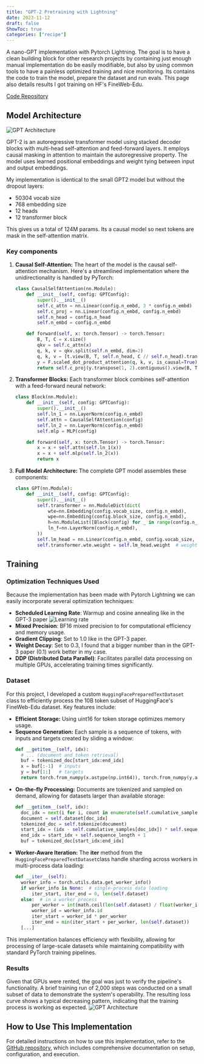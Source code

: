 ```yaml
---
title: "GPT-2 Pretraining with Lightning"
date: 2023-11-12
draft: false
ShowToc: true
categories: ["recipe"]
---
```


A nano-GPT implementation with Pytorch Lightning. The goal is to have a clean building block for other research projects by containing just enough manual implementation do be easily modifiable, but also by using common tools to have a painless optimized training and nice monitoring. Its contains the code to train the model, prepare the dataset and run evals. This page also details results I got training on HF's FineWeb-Edu. 

[Code Repository](https://github.com/JulienRineau/gpt2-workflow)


## Model Architecture

![GPT Architecture](/img/gpt-lightning/gpt2-architechture.png)

GPT-2 is an autoregressive transformer model using stacked decoder blocks with multi-head self-attention and feed-forward layers. It employs causal masking in attention to maintain the autoregressive property. The model uses learned positional embeddings and weight tying between input and output embeddings.

My implementation is identical to the small GPT2 model but without the dropout layers: 

- 50304 vocab size
- 768 embedding size
- 12 heads 
- 12 transformer block 

This gives us a total of 124M params. 
Its a causal model so next tokens are mask in the self-attention matrix.

### Key components
1. **Causal Self-Attention:** The heart of the model is the causal self-attention mechanism. Here's a streamlined implementation where the unidirectionality is handled by PyTorch:
    ```python
    class CausalSelfAttention(nn.Module):
        def __init__(self, config: GPTConfig):
            super().__init__()
            self.c_attn = nn.Linear(config.n_embd, 3 * config.n_embd)
            self.c_proj = nn.Linear(config.n_embd, config.n_embd)
            self.n_head = config.n_head
            self.n_embd = config.n_embd

        def forward(self, x: torch.Tensor) -> torch.Tensor:
            B, T, C = x.size()
            qkv = self.c_attn(x)
            q, k, v = qkv.split(self.n_embd, dim=2)
            q, k, v = [t.view(B, T, self.n_head, C // self.n_head).transpose(1, 2) for t in (q, k, v)]
            y = F.scaled_dot_product_attention(q, k, v, is_causal=True)
            return self.c_proj(y.transpose(1, 2).contiguous().view(B, T, C))
    ```

2. **Transformer Blocks:** Each transformer block combines self-attention with a feed-forward neural network:
    ```python
    class Block(nn.Module):
        def __init__(self, config: GPTConfig):
            super().__init__()
            self.ln_1 = nn.LayerNorm(config.n_embd)
            self.attn = CausalSelfAttention(config)
            self.ln_2 = nn.LayerNorm(config.n_embd)
            self.mlp = MLP(config)

        def forward(self, x: torch.Tensor) -> torch.Tensor:
            x = x + self.attn(self.ln_1(x))
            x = x + self.mlp(self.ln_2(x))
            return x
    ```

3. **Full Model Architecture:** The complete GPT model assembles these components:

    ```python
    class GPT(nn.Module):
        def __init__(self, config: GPTConfig):
            super().__init__()
            self.transformer = nn.ModuleDict(dict(
                wte=nn.Embedding(config.vocab_size, config.n_embd),
                wpe=nn.Embedding(config.block_size, config.n_embd),
                h=nn.ModuleList([Block(config) for _ in range(config.n_layer)]),
                ln_f=nn.LayerNorm(config.n_embd),
            ))
            self.lm_head = nn.Linear(config.n_embd, config.vocab_size, bias=False)
            self.transformer.wte.weight = self.lm_head.weight  # weight tying
    ```

## Training
### Optimization Techniques Used

Because the implementation has been made with Pytorch Lightning we can easily incorporate several optimization techniques:

- **Scheduled Learning Rate**: Warmup and cosine annealing like in the GPT-3 paper
  ![Learning rate](/img/gpt-lightning/learning_rate.png)
- **Mixed Precision**: BF16 mixed precision to for computational efficiency and memory usage.
- **Gradient Clipping**: Set to 1.0 like in the GPT-3 paper.
- **Weight Decay**: Set to 0.3, I found that a bigger number than in the GPT-3 paper (0.1) work better in my case.
- **DDP (Distributed Data Parallel)**: Facilitates parallel data processing on multiple GPUs, accelerating training times significantly.

### Dataset
For this project, I developed a custom ```HuggingFacePreparedTextDataset``` class to efficiently process the 10B token subset of HuggingFace's FineWeb-Edu dataset. Key features include:

- **Efficient Storage:** Using uint16 for token storage optimizes memory usage.
- **Sequence Generation:** Each sample is a sequence of tokens, with inputs and targets created by sliding a window:
  ```python
  def __getitem__(self, idx):
    # ... (document and token retrieval)
    buf = tokenized_doc[start_idx:end_idx]
    x = buf[:-1]  # inputs
    y = buf[1:]   # targets
    return torch.from_numpy(x.astype(np.int64)), torch.from_numpy(y.astype(np.int64))
  ```
- **On-the-fly Processing:** Documents are tokenized and sampled on demand, allowing for datasets larger than available storage:
  ```python
  def __getitem__(self, idx):
    doc_idx = next(i for i, count in enumerate(self.cumulative_samples) if count > idx) - 1
    document = self.dataset[doc_idx]
    tokenized_doc = self.tokenize(document)
    start_idx = (idx - self.cumulative_samples[doc_idx]) * self.sequence_length
    end_idx = start_idx + self.sequence_length + 1
    buf = tokenized_doc[start_idx:end_idx]
  ```
- **Worker-Aware Iteration:** The __iter__ method from the ```HuggingFacePreparedTextDataset```class handle sharding across workers in multi-process data loading:
  ```python
  def __iter__(self):
    worker_info = torch.utils.data.get_worker_info()
    if worker_info is None:  # single-process data loading
        iter_start, iter_end = 0, len(self.dataset)
    else:  # in a worker process
        per_worker = int(math.ceil(len(self.dataset) / float(worker_info.num_workers)))
        worker_id = worker_info.id
        iter_start = worker_id * per_worker
        iter_end = min(iter_start + per_worker, len(self.dataset))
    [...]
  ```

This implementation balances efficiency with flexibility, allowing for processing of large-scale datasets while maintaining compatibility with standard PyTorch training pipelines.

### Results

Given that GPUs were rented, the goal was just to verify the pipeline's functionality. A brief training run of 2,000 steps was conducted on a small subset of data to demonstrate the system's operability. The resulting loss curve shows a typical decreasing pattern, indicating that the training process is working as expected.
![GPT Architecture](/img/gpt-lightning/train_loss.png)


## How to Use This Implementation

For detailed instructions on how to use this implementation, refer to the [GitHub repository](https://github.com/JulienRineau/gpt2-workflow), which includes comprehensive documentation on setup, configuration, and execution.